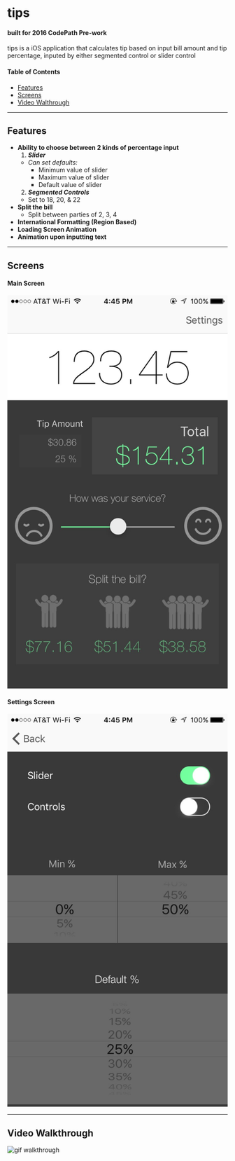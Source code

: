 # tips
#### built for 2016 CodePath Pre-work

tips is a iOS application that calculates tip based on input bill amount and tip percentage, inputed by either segmented control or slider control

#### Table of Contents
* [Features](#features)
* [Screens](#screens)
* [Video Walthrough](#video)

---
<a id="features"></a>
## **Features**
* **Ability to choose between 2 kinds of percentage input**
  1. ***Slider***
    * *Can set defaults:*
      * Minimum value of slider
      * Maximum value of slider
      * Default value of slider
  2. ***Segmented Controls***
    * Set to 18, 20, & 22
* **Split the bill**
  *  Split between parties of 2, 3, 4
* **International Formatting (Region Based)**
* **Loading Screen Animation**
* **Animation upon inputting text**

---
<a id="screens"></a>
## **Screens**

#### Main Screen
![screen one](IMG_4737.jpg)

#### Settings Screen
![screen two](IMG_4738.jpg)

---
<a id="video"></a>
## **Video Walkthrough**
![gif walkthrough](fullVideoCap.gif)
